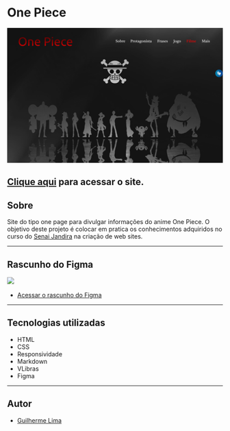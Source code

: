 # One Piece

![](./img/desktop.png)


[Clique aqui](https://guilima005.github.io/site-one-piece/) para acessar o site.
---
## Sobre
Site do tipo one page para divulgar informações do anime One Piece.
O objetivo deste projeto é colocar em pratica os conhecimentos adquiridos no curso do [Senai Jandira](https://jandira.sp.senai.br/) na criação de web sites.

---
## Rascunho do Figma

![](./img/desktop-figma.png)

- [Acessar o rascunho do Figma](https://www.figma.com/file/nAviZDWVXytTMvjIP5twIL/One-Piece?node-id=0%3A1&t=xL3QXPEYY7oRC6lm-0)
---

## Tecnologias utilizadas
- HTML
- CSS
- Responsividade
- Markdown
- VLibras
- Figma
---
## Autor
- [Guilherme Lima](https://github.com/GuiLima005)
